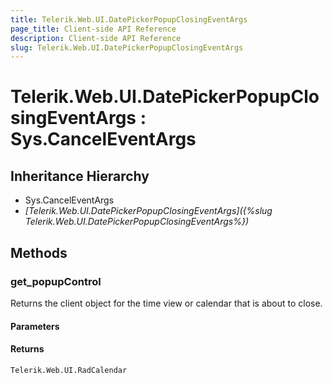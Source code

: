 ```yaml
---
title: Telerik.Web.UI.DatePickerPopupClosingEventArgs
page_title: Client-side API Reference
description: Client-side API Reference
slug: Telerik.Web.UI.DatePickerPopupClosingEventArgs
---
```


# Telerik.Web.UI.DatePickerPopupClosingEventArgs : Sys.CancelEventArgs 

## Inheritance Hierarchy

* Sys.CancelEventArgs
* *[Telerik.Web.UI.DatePickerPopupClosingEventArgs]({%slug Telerik.Web.UI.DatePickerPopupClosingEventArgs%})*

## Methods

###  get_popupControl

Returns the client object for the time view or calendar that is about to close.

#### Parameters

#### Returns

`Telerik.Web.UI.RadCalendar` 



